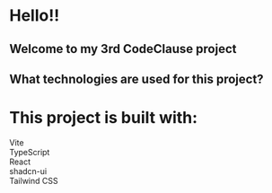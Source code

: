# Hello!!

## Welcome to my 3rd CodeClause project

## What technologies are used for this project?
# This project is built with:

Vite <br>
TypeScript <br>
React <br>
shadcn-ui <br>
Tailwind CSS <br>
